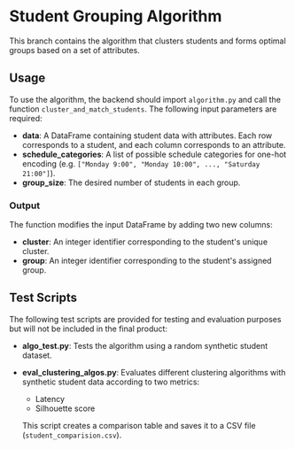 # Student Grouping Algorithm

This branch contains the algorithm that clusters students and forms optimal groups based on a set of attributes.

## Usage

To use the algorithm, the backend should import `algorithm.py` and call the function `cluster_and_match_students`. The following input parameters are required:

- **data**: A DataFrame containing student data with attributes. Each row corresponds to a student, and each column corresponds to an attribute.
- **schedule_categories**: A list of possible schedule categories for one-hot encoding (e.g. `["Monday 9:00", "Monday 10:00", ..., "Saturday 21:00"]`).
- **group_size**: The desired number of students in each group.

### Output

The function modifies the input DataFrame by adding two new columns:

- **cluster**: An integer identifier corresponding to the student's unique cluster.
- **group**: An integer identifier corresponding to the student's assigned group.

## Test Scripts

The following test scripts are provided for testing and evaluation purposes but will not be included in the final product:

- **algo_test.py**: Tests the algorithm using a random synthetic student dataset.
- **eval_clustering_algos.py**: Evaluates different clustering algorithms with synthetic student data according to two metrics:
  - Latency
  - Silhouette score

  This script creates a comparison table and saves it to a CSV file (`student_comparision.csv`).
